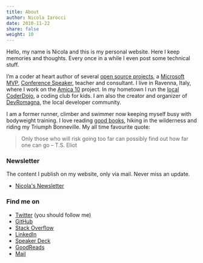 ```yaml
---
title: About
author: Nicola Iarocci
date: 2010-11-22
share: false
weight: 10
---
```

Hello, my name is Nicola and this is my personal website. Here I keep memories
and thoughts. Every once in a while I even post some technical stuff.

I&#8217;m a coder at heart author of several [open source projects][1],
a [Microsoft MVP][2], [Conference Speaker][4], teacher and consultant. I live
in Ravenna, Italy, where I work on the [Amica 10][5] project. In my hometown
I run the [local CoderDojo][6], a coding club for kids. I am also the creator
and organizer of [DevRomagna][26], the local developer community.

I am a former runner, climber and swimmer now keeping myself busy with
bodyweight training. I love reading [good books][8], hiking in the wilderness
and riding my Triumph Bonneville. My all time favourite quote:

> Only those who will risk going too far can possibly find out how far one can
> go &#8211; T.S. Eliot 

### Newsletter
The content I publish on my website, only via mail. Never miss an update.

* [Nicola's Newsletter][nl]

### Find me on

  * [Twitter][9] (you should follow me)
  * [GitHub][10]
  * [Stack Overflow][11]
  * [LinkedIn][12]
  * [Speaker Deck][13]
  * [GoodReads][15]
  * [Mail][16]

 [1]: http://nicolaiarocci.com/opensource/
 [2]: https://mvp.microsoft.com/en-us/PublicProfile/5001717
 [3]: https://www.mongodb.org/community/masters
 [4]: /speaking
 [5]: http://gestionaleamica.com/
 [6]: http://coderdojoravenna.it/
 [7]: https://coderdojo.com/
 [8]: http://nicolaiarocci.com/books-i-have-read/
 [9]: https://twitter.com/nicolaiarocci
 [10]: https://github.com/nicolaiarocci
 [11]: https://stackoverflow.com/users/323269/nicola-iarocci
 [12]: http://www.linkedin.com/in/nicolaiarocci
 [13]: http://speakerdeck.com/u/nicola
 [14]: http://www.slideshare.net/nicolaiarocci
 [15]: http://www.goodreads.com/user/show/4665453-nicola
 [16]: mailto:nicola@nicolaiarocci.com
 [17]: http://it.wikipedia.org/wiki/Sinclair_ZX_Spectrum
 [18]: http://it.wikipedia.org/wiki/Commodore_64
 [19]: http://it.wikipedia.org/wiki/Bulletin_board_system
 [20]: http://it.wikipedia.org/wiki/FidoNet
 [21]: http://it.wikipedia.org/wiki/CompuServe
 [22]: http://www.2600.com/
 [23]: http://it.wikipedia.org/wiki/ITAPAC
 [24]: http://it.wikipedia.org/wiki/Chaos_Computer_Club
 [25]: http://it.wikipedia.org/wiki/SysOp
 [26]: http://devromagna.org
 [nl]: https://nicolaiarocci.substack.com

